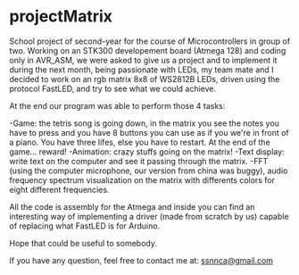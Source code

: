 # projectMatrix

School project of second-year for the course of Microcontrollers in group of two.
Working on an STK300 developement board (Atmega 128) and coding only in AVR_ASM, we were asked to give us a project and to implement it during the next month, being passionate with LEDs, my team mate and I decided to work on an rgb matrix 8x8 of WS2812B LEDs, driven using the protocol FastLED, and try to see what we could achieve. 

At the end our program was able to perform those 4 tasks:

-Game: the tetris song is going down, in the matrix you see the notes you have to press and you have 8 buttons you can use as if you we're in front of a piano. You have three lifes, else you have to restart. At the end of the game... reward!
-Animation: crazy stuffs going on the matrix!
-Text display: write text on the computer and see it passing through the matrix.
-FFT (using the computer microphone, our version from china was buggy), audio frequency spectrum visualization on the matrix with differents colors for eight different frequencies.

All the code is assembly for the Atmega and inside you can find an interesting way of implementing a driver (made from scratch by us) capable of replacing what FastLED is for Arduino.

Hope that could be useful to somebody.

If you have any question, feel free to contact me at: ssnnca@gmail.com
